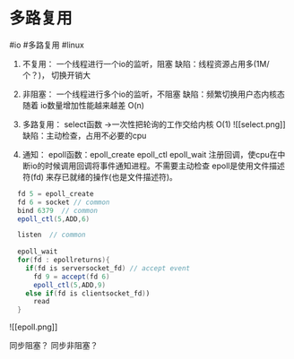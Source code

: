 # 多路复用
#io #多路复用 #linux

1. 不复用：
一个线程进行一个io的监听，阻塞
缺陷：线程资源占用多(1M/个？)， 切换开销大

2. 非阻塞：
一个线程进行多个io的监听，不阻塞
缺陷：频繁切换用户态内核态随着 io数量增加性能越来越差 O(n)

3. 多路复用：
select函数 ->一次性把轮询的工作交给内核  O(1)
![[select.png]]
缺陷：主动检查，占用不必要的cpu

4. 通知：
epoll函数：epoll_create epoll_ctl epoll_wait
注册回调，使cpu在中断io的时候调用回调将事件通知进程。不需要主动检查 epoll是使用文件描述符(fd) 来存已就绪的操作(也是文件描述符)。
``` java
  fd 5 = epoll_create
  fd 6 = socket // common
  bind 6379  // common
  epoll_ctl(5,ADD,6)

  listen  // common
  
  epoll_wait
  for(fd : epollreturns){
    if(fd is serversocket_fd) // accept event
	  fd 9 = accept(fd 6)
	  epoll_ctl(5,ADD,9)
	else if(fd is clientsocket_fd))
	  read
  }

```
![[epoll.png]]


同步阻塞？
同步非阻塞？